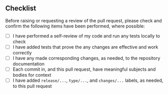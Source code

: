 ## Checklist

Before raising or requesting a review of the pull request, please check and confirm the following items have been performed, where possible:

- [ ] I have performed a self-review of my code and run any tests locally to check
- [ ] I have added tests that prove the any changes are effective and work correctly
- [ ] I have any made corresponding changes, as needed, to the repository documentation
- [ ] Each commit in, and this pull request, have meaningful subjects and bodies for context
- [ ] I have added `release/...`, `type/...`, and `changes/...` labels, as needed, to this pull request
